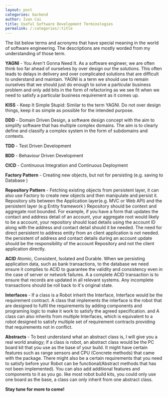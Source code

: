 ```yaml
---
layout: post
categories: backend
author: Ivan Cai
title: Useful Software Development Terminologies 
permalink: /:categories/:title
---
```


The list below terms and acronyms that have special meaning in the world of software engineering. The descriptions are mostly worded from my understanding of those term. 

**YAGNI** - You Aren't Gonna Need It. As a software engineer, we are often think too far ahead of ourselves by over design our the solutions. This often leads to delays in delivery and over complicated solutions that are difficult to understand and maintain. YAGNI is a term we should use to remain ourselves that we should just do enough to solve a particular business problem and only add bits in the form of refactoring as we see fit when we need to satisfy a particular business requirement as it comes up. 

**KISS** - Keep It Simple Stupid: Similar to the term YAGNI. Do not over design things, keep it as simple as possible for the intended purpose.  


**DDD** - Domain Driven Design, a software design concept with the aim to simplify software that has multiple complex domains. The aim is to clearly define and classify a complex system in the form of subdomains and contexts. 

**TDD** - Test Driven Development  

**BDD** - Behaviour Driven Development

**CICD** - Continuous Integration and Continuous Deployment

**Factory Pattern** - Creating new objects, but not for persisting (e.g. saving to Database )

**Repository Pattern** - Fetching existing objects from persistent layer, it can also use Factory to create new objects and then manipulate and persist it. Repository sits between the Application layer(e.g. MVC or Web API) and the persistent layer (e.g Entity framework )
Repository should be context and aggregate root bounded. For example, if you have a form that updates the contact and address detail of an account, your aggregate root would likely to be a account, your repository should load details using the account ID along with the address and contact detail should it be needed. The need for direct persistent to address entity from an client application is not needed. the persistent of address and contact details during an account update should be the responsibility of the account Repository and not the client application directly.   

**ACID** Atomic, Consistent, Isolated and Durable. When we persisting application data, such as bank transactions, to the database we need ensure it complies to ACID to guarantee the validity and consistency even in the case of server or network failures. A a complete ACID transaction is to ensure that records are updated in all relevant systems. Any incomplete transactions should be roll back to it's original state. 



**Interfaces** - If a class is a Robot inherit the Interface, Interface would be the requirement contract. A class that implements the interface is the robot that are designed to fulfil the requirements by adding components and programing logic to make it work to satisfy the agreed specification. and  A class can also inherits from multiple Interfaces, which is equivalent to a robot designed to satisfy multiple set of requirement contracts providing that requirements not in conflict. 

**Abstracts** - To best understand what an abstract class is, I will give you a real world analogy;  if a class is robot, an abstract class would be the PC board kit that you use as the base of your build. It might have certain features such as range sensors and CPU (Concrete methods) that came with the package. There might also be a certain requirements that you need to satisfy before your Robot can be functional(Abstract methods that has not been implemented). You can also add additional features and components to it as you go. like most robot build kits, you could only use one board as the base, a class can only inherit from one abstract class.  

**Stay tune for more to come!**

 